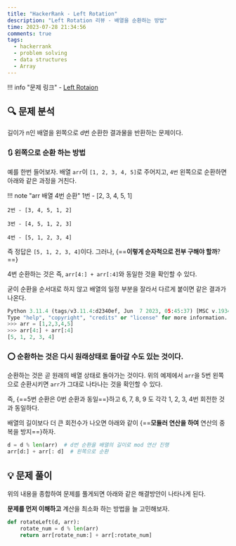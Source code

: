 ```yaml
---
title: "HackerRank - Left Rotation"
description: "Left Rotation 리뷰 - 배열을 순환하는 방법"
time: 2023-07-28 21:34:56
comments: true
tags:
  - hackerrank
  - problem solving
  - data structures
  - Array
---
```


!!! info "문제 링크"
    - [Left Rotaion](https://www.hackerrank.com/challenges/array-left-rotation/problem)

## 🔍 문제 분석

길이가 n인 배열을 왼쪽으로 d번 순환한 결과물을 반환하는 문제이다.

### 🔃 왼쪽으로 순환 하는 방법

예를 한번 들어보자. 배열 `arr`이 `[1, 2, 3, 4, 5]`로 주어지고, `4번` 왼쪽으로 순환하면 아래와 같은 과정을 거친다.

!!! note "arr 배열 4번 순환"
    1번 - [2, 3, 4, 5, 1]

    2번 - [3, 4, 5, 1, 2]
    
    3번 - [4, 5, 1, 2, 3]

    4번 - [5, 1, 2, 3, 4]

즉 정답은 `[5, 1, 2, 3, 4]`이다. 그러나, {==**이렇게 순자척으로 전부 구해야 할까**?==}

4번 순환하는 것은 즉, `arr[4:] + arr[:4]`와 동일한 것을 확인할 수 있다.

굳이 순환을 순서대로 하지 않고 배열의 일정 부분을 잘라서 다르게 붙이면 같은 결과가 나온다.

``` python title="leftRotate.py" linenums="1" hl_lines="5"
Python 3.11.4 (tags/v3.11.4:d2340ef, Jun  7 2023, 05:45:37) [MSC v.1934 64 bit (AMD64)] on win32
Type "help", "copyright", "credits" or "license" for more information.
>>> arr = [1,2,3,4,5]
>>> arr[4:] + arr[:4]
[5, 1, 2, 3, 4]
```

### ⭕ 순환하는 것은 다시 원래상태로 돌아갈 수도 있는 것이다.

순환하는 것은 곧 원래의 배열 상태로 돌아가는 것이다. 위의 예제에서 `arr`을 5번 왼쪽으로 순환시키면 `arr`가 그대로 나타나는 것을 확인할 수 있다.

즉, {==5번 순환은 0번 순환과 동일==}하고 6, 7, 8, 9 도 각각 1, 2, 3, 4번 회전한 것과 동일하다.

배열의 길이보다 더 큰 회전수가 나오면 아래와 같이 {==**모듈러 연산을 하여** 연산의 중복을 방지==}하자.

``` python title="leftRotate2.py" linenums="1"
d = d % len(arr)  # d번 순환을 배열의 길이로 mod 연산 진행
arr[d:] + arr[: d]  # 왼쪽으로 순환
```

## 💡 문제 풀이

위의 내용을 종합하여 문제를 풀게되면 아래와 같은 해결방안이 나타나게 된다. 

**문제를 먼저 이해하고** 계산을 최소화 하는 방법을 늘 고민해보자.

``` python title="rotateLeft.py" linenums="1"
def rotateLeft(d, arr):
    rotate_num = d % len(arr)
    return arr[rotate_num:] + arr[:rotate_num]
```

